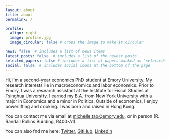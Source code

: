 ```yaml
---
layout: about
title: about
permalink: /

profile:
  align: right
  image: profile.jpg
  image_circular: false # crops the image to make it circular

news: false  # includes a list of news items
latest_posts: false  # includes a list of the newest posts
selected_papers: false # includes a list of papers marked as "selected={true}"
social: false  # includes social icons at the bottom of the page
---
```


Hi, I'm a second-year economics PhD student at Emory University. My research interests lie in macroeconomics and labor economics. Prior to Emory, I was a research assistant at the Institute for Fiscal Studies at Tsinghua University. I earned my B.A. from New York University with a major in Economics and a minor in Politics. Outside of economics, I enjoy powerlifting and cooking. I was born and raised in Hong Kong.

You can contact me via email at [michelle.tao@emory.edu](michelle.tao@emory.edu), or in person (R. Randall Rollins Building, R400-A1). 

You can also fnd me here: [Twitter](https://twitter.com/TaoMichelle), [GitHub](https://github.com/michellejtao), [LinkedIn](https://www.linkedin.com/in/michellejtao/) 
